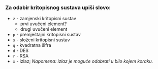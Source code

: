 ### Za odabir kritopisnog sustava upiši slovo:  
+ `z` - zamjenski kritopisni sustav
  - prvi uvučeni element?  
  - drugi uvučeni element
+ `p` - premještajni kritopisni sustav  
+ `s` - složeni kritopisni sustav  
+ `q` - kvadratna šifra  
+ `d` - DES  
+ `r` - RSA  
+ `x` - izlaz; *Napomena: izlaz je moguće odabrati u bilo kojem koraku.*
